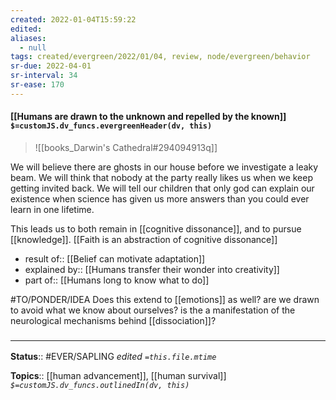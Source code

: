 ```yaml
---
created: 2022-01-04T15:59:22 
edited: 
aliases:
  - null
tags: created/evergreen/2022/01/04, review, node/evergreen/behavior
sr-due: 2022-04-01
sr-interval: 34
sr-ease: 170
---
```


#### [[Humans are drawn to the unknown and repelled by the known]] `$=customJS.dv_funcs.evergreenHeader(dv, this)`

> ![[books_Darwin's Cathedral#294094913q]]

We will believe there are ghosts in our house before we investigate a leaky beam. We will think that nobody at the party really likes us when we keep getting invited back. We will tell our children that only god can explain our existence when science has given us more answers than you could ever learn in one lifetime.

This leads us to both remain in [[cognitive dissonance]], and to pursue [[knowledge]].
[[Faith is an abstraction of cognitive dissonance]]

- result of:: [[Belief can motivate adaptation]]
- explained by:: [[Humans transfer their wonder into creativity]]
- part of:: [[Humans long to know what to do]]

#TO/PONDER/IDEA Does this extend to [[emotions]] as well? are we drawn to avoid what we know about ourselves? is the a manifestation of the neurological mechanisms behind [[dissociation]]?
### <hr class="footnote"/>

**Status**:: #EVER/SAPLING 
*edited `=this.file.mtime`*

**Topics**:: [[human advancement]], [[human survival]]
*`$=customJS.dv_funcs.outlinedIn(dv, this)`*
